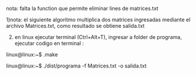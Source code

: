 nota: falta la function que permite eliminar lines de matrices.txt

1)nota: el siguiente algoritmo multiplica dos matrices ingresadas mediante el archivo Matrices.txt, como resultado se obtiene salida.txt


2) en linux ejecutar terminal (Ctrl+Alt+T), ingresar a folder de programa, ejecutar codigo en terminal :

  linux@linux:~$ .make
  
  linux@linux:~$ ./dist/programa -f Matrices.txt -o salida.txt
